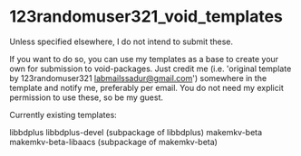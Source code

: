 # 123randomuser321_void_templates
Unless specified elsewhere, I do not intend to submit these.

If you want to do so, you can use my templates as a base to create your own for submission to void-packages.
Just credit me (i.e. 'original template by 123randomuser321 <labmailssadur@gmail.com>') somewhere in the template and notify me, preferably per email. You do not need my explicit permission to use these, so be my guest.

Currently existing templates:

libbdplus
libbdplus-devel (subpackage of libbdplus)
makemkv-beta
makemkv-beta-libaacs (subpackage of makemkv-beta)

